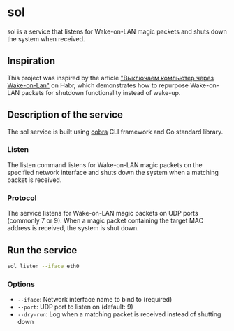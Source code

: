 # sol

sol is a service that listens for Wake-on-LAN magic packets and shuts down the system when received.

## Inspiration

This project was inspired by the article ["Выключаем компьютер через Wake-on-Lan"](https://habr.com/ru/articles/816765/) on Habr, which demonstrates how to repurpose Wake-on-LAN packets for shutdown functionality instead of wake-up.

## Description of the service

The sol service is built using [cobra](https://github.com/spf13/cobra) CLI framework and Go standard library.

### Listen
The listen command listens for Wake-on-LAN magic packets on the specified network interface and shuts down the system when a matching packet is received.

### Protocol
The service listens for Wake-on-LAN magic packets on UDP ports (commonly 7 or 9). When a magic packet containing the target MAC address is received, the system is shut down.

## Run the service

```bash
sol listen --iface eth0
```

### Options

- `--iface`: Network interface name to bind to (required)
- `--port`: UDP port to listen on (default: 9)
- `--dry-run`: Log when a matching packet is received instead of shutting down
